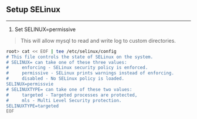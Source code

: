 ## Setup SELinux  
- - - -  
1. Set SELINUX=permissive
> This will allow mysql to read and write log to custom directories.
```bash
root> cat << EOF | tee /etc/selinux/config
# This file controls the state of SELinux on the system.
# SELINUX= can take one of these three values:
#     enforcing - SELinux security policy is enforced.
#     permissive - SELinux prints warnings instead of enforcing.
#     disabled - No SELinux policy is loaded.
SELINUX=permissvie
# SELINUXTYPE= can take one of these two values:
#     targeted - Targeted processes are protected,
#     mls - Multi Level Security protection.
SELINUXTYPE=targeted  
EOF
```
